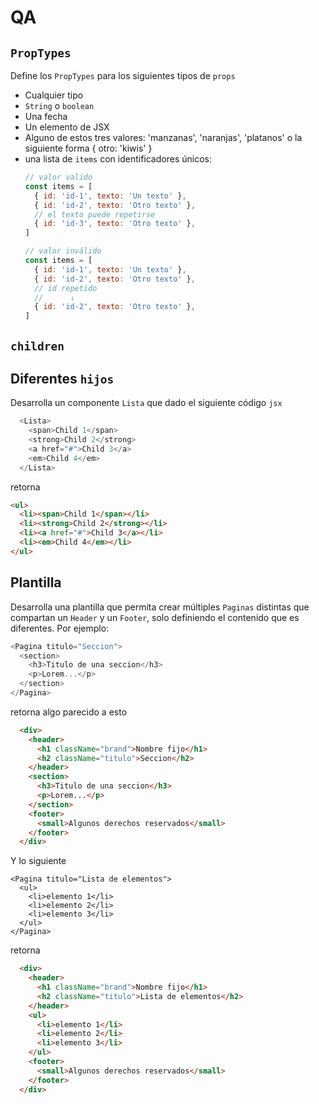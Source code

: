# QA

## `PropTypes`
Define los `PropTypes` para los siguientes tipos de `props`

- Cualquier tipo
- `String` o `boolean`
- Una fecha
- Un elemento de JSX
- Alguno de estos tres valores: 'manzanas', 'naranjas', 'platanos' o la siguiente forma { otro: 'kiwis' }
- una lista de `items` con identificadores únicos:
  ```javascript
  // valor valido
  const items = [
    { id: 'id-1', texto: 'Un texto' },
    { id: 'id-2', texto: 'Otro texto' },
    // el texto puede repetirse
    { id: 'id-3', texto: 'Otro texto' },
  ]
  
  // valor inválido
  const items = [
    { id: 'id-1', texto: 'Un texto' },
    { id: 'id-2', texto: 'Otro texto' },
    // id repetido
    //      ↓
    { id: 'id-2', texto: 'Otro texto' },
  ]
  ```

## `children`

## Diferentes `hijos`

Desarrolla un componente `Lista` que dado el siguiente código `jsx`

```javascript
  <Lista>
    <span>Child 1</span>
    <strong>Child 2</strong>
    <a href="#">Child 3</a>
    <em>Child 4</em>
  </Lista>
```
retorna
```html
<ul>
  <li><span>Child 1</span></li>
  <li><strong>Child 2</strong></li>
  <li><a href="#">Child 3</a></li>
  <li><em>Child 4</em></li>
</ul>
```

## Plantilla

Desarrolla una plantilla que permita crear múltiples `Paginas` distintas que compartan un `Header` y un `Footer`, solo definiendo el contenido que es diferentes. Por ejemplo:
```javascript
<Pagina titulo="Seccion">
  <section>
    <h3>Titulo de una seccion</h3>
    <p>Lorem...</p>
  </section>
</Pagina>
```
retorna algo parecido a esto
```html
  <div>
    <header>
      <h1 className="brand">Nombre fijo</h1>
      <h2 className="titulo">Seccion</h2>
    </header>
    <section>
      <h3>Titulo de una seccion</h3>
      <p>Lorem...</p>
    </section>
    <footer>
      <small>Algunos derechos reservados</small>
    </footer>
  </div>
```
Y lo siguiente
```
<Pagina titulo="Lista de elementos">
  <ul>
    <li>elemento 1</li>
    <li>elemento 2</li>
    <li>elemento 3</li>
  </ul>
</Pagina>
```
retorna
```html
  <div>
    <header>
      <h1 className="brand">Nombre fijo</h1>
      <h2 className="titulo">Lista de elementos</h2>
    </header>
    <ul>
      <li>elemento 1</li>
      <li>elemento 2</li>
      <li>elemento 3</li>
    </ul>
    <footer>
      <small>Algunos derechos reservados</small>
    </footer>
  </div>
```